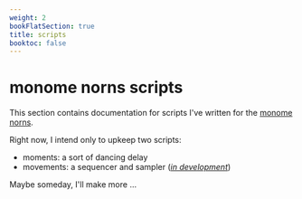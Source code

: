 ```yaml
---
weight: 2
bookFlatSection: true
title: scripts
booktoc: false
---
```


# monome norns scripts

This section contains documentation for scripts I've written for the [monome norns](https://monome.org/docs/norns/). 

Right now, I intend only to upkeep two scripts:

- moments: a sort of dancing delay
- movements: a sequencer and sampler (*[in development](https://github.com/airportpeople/movements)*)

Maybe someday, I'll make more ...